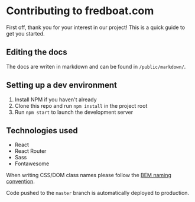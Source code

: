 # Contributing to fredboat.com
First off, thank you for your interest in our project! This is a quick guide to get you started.

## Editing the docs
The docs are writen in markdown and can be found in `/public/markdown/`.

## Setting up a dev environment
1. Install NPM if you haven't already
2. Clone this repo and run `npm install` in the project root
3. Run `npm start` to launch the development server

## Technologies used
* React
* React Router
* Sass
* Fontawesome

When writing CSS/DOM class names please follow the [BEM naming convention](http://getbem.com/).

Code pushed to the `master` branch is automatically deployed to production.
